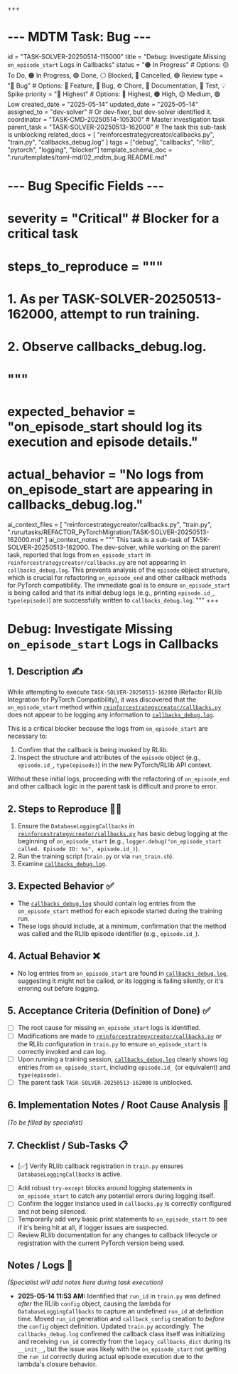 +++
# --- MDTM Task: Bug ---
id = "TASK-SOLVER-20250514-115000"
title = "Debug: Investigate Missing `on_episode_start` Logs in Callbacks"
status = "🟠 In Progress"  # Options: 🟡 To Do, 🟠 In Progress, 🟢 Done, ⚪ Blocked, 🔴 Cancelled, 🟣 Review
type = "🐞 Bug"      # Options: 🌟 Feature, 🐞 Bug, ⚙️ Chore, 📖 Documentation, 🧪 Test, 💡 Spike
priority = "🔴 Highest" # Options: 🔴 Highest, 🟠 High, 🟡 Medium, 🟢 Low
created_date = "2025-05-14"
updated_date = "2025-05-14"
assigned_to = "dev-solver" # Or dev-fixer, but dev-solver identified it.
coordinator = "TASK-CMD-20250514-105300" # Master investigation task
parent_task = "TASK-SOLVER-20250513-162000" # The task this sub-task is unblocking
related_docs = [
    "reinforcestrategycreator/callbacks.py",
    "train.py",
    "callbacks_debug.log"
]
tags = ["debug", "callbacks", "rllib", "pytorch", "logging", "blocker"]
template_schema_doc = ".ruru/templates/toml-md/02_mdtm_bug.README.md"

# --- Bug Specific Fields ---
# severity = "Critical" # Blocker for a critical task
# steps_to_reproduce = """
# 1. As per TASK-SOLVER-20250513-162000, attempt to run training.
# 2. Observe callbacks_debug.log.
# """
# expected_behavior = "on_episode_start should log its execution and episode details."
# actual_behavior = "No logs from on_episode_start are appearing in callbacks_debug.log."

ai_context_files = [
    "reinforcestrategycreator/callbacks.py",
    "train.py",
    ".ruru/tasks/REFACTOR_PyTorchMigration/TASK-SOLVER-20250513-162000.md"
]
ai_context_notes = """
This task is a sub-task of TASK-SOLVER-20250513-162000.
The dev-solver, while working on the parent task, reported that logs from `on_episode_start` in `reinforcestrategycreator/callbacks.py` are not appearing in `callbacks_debug.log`.
This prevents analysis of the `episode` object structure, which is crucial for refactoring `on_episode_end` and other callback methods for PyTorch compatibility.
The immediate goal is to ensure `on_episode_start` is being called and that its initial debug logs (e.g., printing `episode.id_`, `type(episode)`) are successfully written to `callbacks_debug.log`.
"""
+++

# Debug: Investigate Missing `on_episode_start` Logs in Callbacks

## 1. Description ✍️

While attempting to execute `TASK-SOLVER-20250513-162000` (Refactor RLlib Integration for PyTorch Compatibility), it was discovered that the `on_episode_start` method within [`reinforcestrategycreator/callbacks.py`](reinforcestrategycreator/callbacks.py) does not appear to be logging any information to [`callbacks_debug.log`](callbacks_debug.log).

This is a critical blocker because the logs from `on_episode_start` are necessary to:
1.  Confirm that the callback is being invoked by RLlib.
2.  Inspect the structure and attributes of the `episode` object (e.g., `episode.id_`, `type(episode)`) in the new PyTorch/RLlib API context.

Without these initial logs, proceeding with the refactoring of `on_episode_end` and other callback logic in the parent task is difficult and prone to error.

## 2. Steps to Reproduce 🚶‍♀️

1.  Ensure the `DatabaseLoggingCallbacks` in [`reinforcestrategycreator/callbacks.py`](reinforcestrategycreator/callbacks.py) has basic debug logging at the beginning of `on_episode_start` (e.g., `logger.debug("on_episode_start called. Episode ID: %s", episode.id_)`).
2.  Run the training script (`train.py` or via `run_train.sh`).
3.  Examine [`callbacks_debug.log`](callbacks_debug.log).

## 3. Expected Behavior ✅

*   The [`callbacks_debug.log`](callbacks_debug.log) should contain log entries from the `on_episode_start` method for each episode started during the training run.
*   These logs should include, at a minimum, confirmation that the method was called and the RLlib episode identifier (e.g., `episode.id_`).

## 4. Actual Behavior ❌

*   No log entries from `on_episode_start` are found in [`callbacks_debug.log`](callbacks_debug.log), suggesting it might not be called, or its logging is failing silently, or it's erroring out before logging.

## 5. Acceptance Criteria (Definition of Done) ✅

*   [ ] The root cause for missing `on_episode_start` logs is identified.
*   [ ] Modifications are made to [`reinforcestrategycreator/callbacks.py`](reinforcestrategycreator/callbacks.py) or the RLlib configuration in `train.py` to ensure `on_episode_start` is correctly invoked and can log.
*   [ ] Upon running a training session, [`callbacks_debug.log`](callbacks_debug.log) clearly shows log entries from `on_episode_start`, including `episode.id_` (or equivalent) and `type(episode)`.
*   [ ] The parent task `TASK-SOLVER-20250513-162000` is unblocked.

## 6. Implementation Notes / Root Cause Analysis 📝

*(To be filled by specialist)*

## 7. Checklist / Sub-Tasks 📋

*   [✅] Verify RLlib callback registration in `train.py` ensures `DatabaseLoggingCallbacks` is active.
*   [ ] Add robust `try-except` blocks around logging statements in `on_episode_start` to catch any potential errors during logging itself.
*   [ ] Confirm the logger instance used in `callbacks.py` is correctly configured and not being silenced.
*   [ ] Temporarily add very basic print statements to `on_episode_start` to see if it's being hit at all, if logger issues are suspected.
*   [ ] Review RLlib documentation for any changes to callback lifecycle or registration with the current PyTorch version being used.

## Notes / Logs 📓

*(Specialist will add notes here during task execution)*

*   **2025-05-14 11:53 AM:** Identified that `run_id` in `train.py` was defined *after* the RLlib `config` object, causing the lambda for `DatabaseLoggingCallbacks` to capture an undefined `run_id` at definition time. Moved `run_id` generation and `callback_config` creation to *before* the `config` object definition. Updated `train.py` accordingly. The `callbacks_debug.log` confirmed the callback class itself was initializing and receiving `run_id` correctly from the `legacy_callbacks_dict` during its `__init__`, but the issue was likely with the `on_episode_start` not getting the `run_id` correctly during actual episode execution due to the lambda's closure behavior.